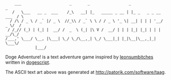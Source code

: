 ````
    ___                     _       _                 _                    _ 
   /   \___   __ _  ___    /_\   __| |_   _____ _ __ | |_ _   _ _ __ ___  / \
  / /\ / _ \ / _` |/ _ \  //_\\ / _` \ \ / / _ \ '_ \| __| | | | '__/ _ \/  /
 / /_// (_) | (_| |  __/ /  _  \ (_| |\ V /  __/ | | | |_| |_| | | |  __/\_/ 
/___,' \___/ \__, |\___| \_/ \_/\__,_| \_/ \___|_| |_|\__|\__,_|_|  \___\/   
             |___/                                                           
````
Doge Adventure! is a text adventure game inspired by
[leonsumbitches](http://dailydoge.tumblr.com/post/21839788086/leonsumbitches-you-have-encountered-a-doge)
written in [dogescript](https://github.com/remixz/dogescript).

The ASCII text art above was generated at http://patorjk.com/software/taag.
